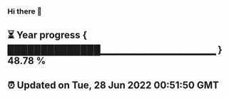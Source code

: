 ### Hi there 👋
⏳ Year progress { ██████████████▁▁▁▁▁▁▁▁▁▁▁▁▁▁▁▁ } 48.78 %
---
⏰ Updated on Tue, 28 Jun 2022 00:51:50 GMT
---
